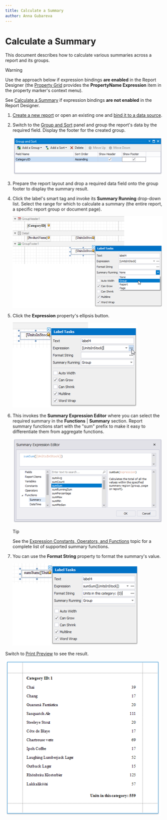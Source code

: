 ```yaml
---
title: Calculate a Summary
author: Anna Gubareva
---
```

# Calculate a Summary

This document describes how to calculate various summaries across a report and its groups.

> [!Warning]
> Use the approach below if expression bindings **are enabled** in the Report Designer (the [Property Grid](../../report-designer-tools/ui-panels/property-grid.md) provides the **PropertyName Expression** item in the property marker's context menu).
>
> See [Calculate a Summary](../shape-data-data-bindings/calculate-a-summary.md) if expression bindings **are not enabled** in the Report Designer.

1. [Create a new report](../../add-new-reports.md) or open an existing one and [bind it to a data source](../../bind-to-data.md).

2. Switch to the [Group and Sort](../../report-designer-tools/ui-panels/group-and-sort-panel.md) panel and group the report's data by the required field. Display the footer for the created group.

    ![](../../../../../images/eurd-win-label-summary-group-data.png)

3. Prepare the report layout and drop a required data field onto the group footer to display the summary result.

4. Click the label's smart tag and invoke its **Summary Running** drop-down list. Select the range for which to calculate a summary (the entire report, a specific report group or document page).
	
	![](../../../../../images/eurd-win-label-summary-running-group.png)

5. Click the **Expression** property's ellipsis button.
	
	![](../../../../../images/eurd-win-label-summary-expression-property.png)

6. This invokes the **Summary Expression Editor** where you can select the required summary in the **Functions** | **Summary** section. Report summary functions start with the "sum" prefix to make it easy to differentiate them from aggregate functions.
	
	![](../../../../../images/eurd-win-label-summary-expression.png)
	
	> [!TIP]
	> See the [Expression Constants, Operators, and Functions](../../use-expressions/expression-syntax.md) topic for a complete list of supported summary functions.

7. You can use the **Format String** property to format the summary's value.
	
	![](../../../../../images/eurd-win-label-summary-format-string.png)

Switch to [Print Preview](../../preview-print-and-export-reports.md) to see the result.

![](../../../../../images/eurd-win-label-summary-result.png)